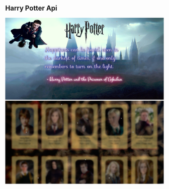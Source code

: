 ## Harry Potter Api

<img src="src/images/harry-ss-1.png" />

<img src="src/images/harry-ss-2.png" />
